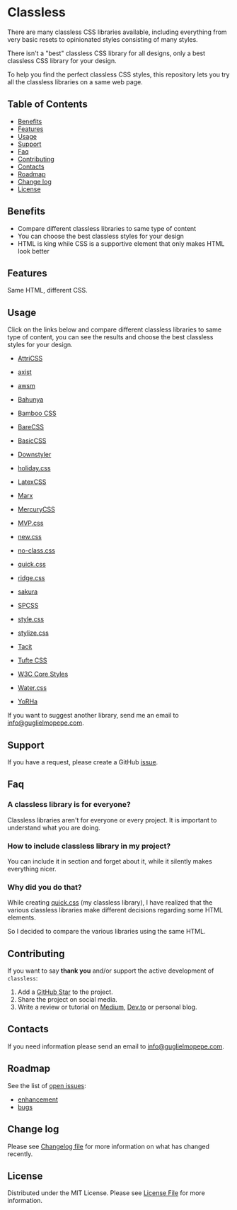# Classless

There are many classless CSS libraries available, including everything from very basic resets to opinionated styles consisting of many styles. 

There isn't a "best" classless CSS library for all designs, only a best classless CSS library for your design. 

To help you find the perfect classless CSS styles, this repository lets you try all the classless libraries on a same web page.

## Table of Contents 
* [Benefits](#benefits)
* [Features](#features)
* [Usage](#usage)
* [Support](#support)
* [Faq](#faq)
* [Contributing](#contributing)
* [Contacts](#contacts)
* [Roadmap](#roadmap)
* [Change log](#change-log)
* [License](#license)


## Benefits
 * Compare different classless libraries to same type of content
 * You can choose the best classless styles for your design
 * HTML is king while CSS is a supportive element that only makes HTML look better

## Features
Same HTML, different CSS.

## Usage
Click on the links below and compare different classless libraries to same type of content, you can see the results and choose the best classless styles for your design.


 * [AttriCSS](https://guglielmopepe.github.io/classless/examples-AttriCSS.html)


 * [axist](https://guglielmopepe.github.io/classless/examples-axist.html)


 * [awsm](https://guglielmopepe.github.io/classless/examples-awsm.html)


 * [Bahunya](https://guglielmopepe.github.io/classless/examples-Bahunya.html)


 * [Bamboo CSS](https://guglielmopepe.github.io/classless/examples-Bamboo-CSS.html)


 * [BareCSS](https://guglielmopepe.github.io/classless/examples-BareCSS.html)


 * [BasicCSS](https://guglielmopepe.github.io/classless/examples-BasicCSS.html)


 * [Downstyler](https://guglielmopepe.github.io/classless/examples-Downstyler.html)


 * [holiday.css](https://guglielmopepe.github.io/classless/examples-holiday.css.html)


 * [LatexCSS](https://guglielmopepe.github.io/classless/examples-LatexCSS.html)


 * [Marx](https://guglielmopepe.github.io/classless/examples-Marx.html)


 * [MercuryCSS](https://guglielmopepe.github.io/classless/examples-MercuryCSS.html)


 * [MVP.css](https://guglielmopepe.github.io/classless/examples-MVP.css.html)


 * [new.css](https://guglielmopepe.github.io/classless/examples-new.css.html)


 * [no-class.css](https://guglielmopepe.github.io/classless/examples-no-class.css.html)


 * [quick.css](https://guglielmopepe.github.io/classless/examples-quick.css.html)


 * [ridge.css](https://guglielmopepe.github.io/classless/examples-ridge.css.html)


 * [sakura](https://guglielmopepe.github.io/classless/examples-sakura.html)


 * [SPCSS](https://guglielmopepe.github.io/classless/examples-SPCSS.html)


 * [style.css](https://guglielmopepe.github.io/classless/examples-style.css.html)


 * [stylize.css](https://guglielmopepe.github.io/classless/examples-stylize.css.html)


 * [Tacit](https://guglielmopepe.github.io/classless/examples-Tacit.html)


 * [Tufte CSS](https://guglielmopepe.github.io/classless/examples-Tufte-CSS.html)


 * [W3C Core Styles](https://guglielmopepe.github.io/classless/examples-W3C-Core-Styles.html)


 * [Water.css](https://guglielmopepe.github.io/classless/examples-Water.css.html)


 * [YoRHa](https://guglielmopepe.github.io/classless/examples-YoRHa.html)



If you want to suggest another library, send me an email to [&#105;&#110;&#102;&#111;&#64;&#103;&#117;&#103;&#108;&#105;&#101;&#108;&#109;&#111;&#112;&#101;&#112;&#101;&#46;&#99;&#111;&#109;](&#109;&#97;&#105;&#108;&#116;&#111;&#58;%69%6e%66%6f%40%67%75%67%6c%69%65%6c%6d%6f%70%65%70%65%2e%63%6f%6d).

## Support
If you have a request, please create a GitHub [issue](https://github.com/GuglielmoPepe/classless/issues).


## Faq

### A classless library is for everyone?
Classless libraries aren't for everyone or every project. It is important to understand what you are doing.

### How to include classless library in my project?
You can include it in <head> section and forget about it, while it silently makes everything nicer. 

### Why did you do that?
While creating [quick.css](https://guglielmopepe.github.io/quick/) (my classless library), I have realized that the various classless libraries make different decisions regarding some HTML elements.

So I decided to compare the various libraries using the same HTML.


## Contributing
If you want to say **thank you** and/or support the active development of `classless`:

1. Add a [GitHub Star](https://github.com/GuglielmoPepe/classless/stargazers) to the project.
2. Share the project on social media.
3. Write a review or tutorial on [Medium](https://medium.com/), [Dev.to](https://dev.to/) or personal blog.

## Contacts
If you need information please send an email to [&#105;&#110;&#102;&#111;&#64;&#103;&#117;&#103;&#108;&#105;&#101;&#108;&#109;&#111;&#112;&#101;&#112;&#101;&#46;&#99;&#111;&#109;](&#109;&#97;&#105;&#108;&#116;&#111;&#58;%69%6e%66%6f%40%67%75%67%6c%69%65%6c%6d%6f%70%65%70%65%2e%63%6f%6d).

## Roadmap
See the list of [open issues](https://github.com/GuglielmoPepe/classless/issues):
- [enhancement](https://github.com/GuglielmoPepe/classless/issues?q=label%3Aenhancement+is%3Aopen+sort%3Areactions-%2B1-desc)
- [bugs](https://github.com/GuglielmoPepe/classless/issues?q=is%3Aissue+is%3Aopen+label%3Abug+sort%3Areactions-%2B1-desc) 


## Change log
Please see [Changelog file](CHANGELOG.md) for more information on what has changed recently.

## License
Distributed under the MIT License. Please see [License File](license.md) for more information.

